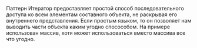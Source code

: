 Паттерн Итератор предоставляет простой способ последовательного доступа ко всем элементам составного объекта, не раскрывая его внутреннего представления. Если простым языком, то он позволяет нам выводить части объекта каким угодно спосособом. На примере использован массив, хотя может использоваться вместо массива все что угодно.
